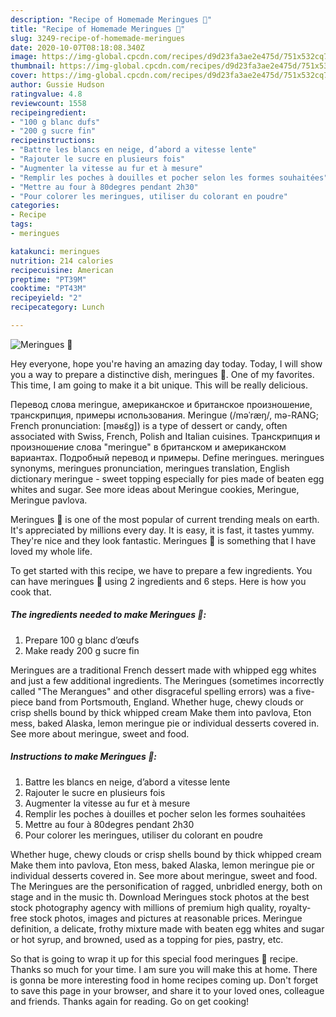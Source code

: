 ```yaml
---
description: "Recipe of Homemade Meringues 🍭"
title: "Recipe of Homemade Meringues 🍭"
slug: 3249-recipe-of-homemade-meringues
date: 2020-10-07T08:18:08.340Z
image: https://img-global.cpcdn.com/recipes/d9d23fa3ae2e475d/751x532cq70/meringues-🍭-photo-principale-de-la-recette.jpg
thumbnail: https://img-global.cpcdn.com/recipes/d9d23fa3ae2e475d/751x532cq70/meringues-🍭-photo-principale-de-la-recette.jpg
cover: https://img-global.cpcdn.com/recipes/d9d23fa3ae2e475d/751x532cq70/meringues-🍭-photo-principale-de-la-recette.jpg
author: Gussie Hudson
ratingvalue: 4.8
reviewcount: 1558
recipeingredient:
- "100 g blanc dufs"
- "200 g sucre fin"
recipeinstructions:
- "Battre les blancs en neige, d’abord a vitesse lente"
- "Rajouter le sucre en plusieurs fois"
- "Augmenter la vitesse au fur et à mesure"
- "Remplir les poches à douilles et pocher selon les formes souhaitées"
- "Mettre au four à 80degres pendant 2h30"
- "Pour colorer les meringues, utiliser du colorant en poudre"
categories:
- Recipe
tags:
- meringues

katakunci: meringues 
nutrition: 214 calories
recipecuisine: American
preptime: "PT39M"
cooktime: "PT43M"
recipeyield: "2"
recipecategory: Lunch

---
```



![Meringues 🍭](https://img-global.cpcdn.com/recipes/d9d23fa3ae2e475d/751x532cq70/meringues-🍭-photo-principale-de-la-recette.jpg)

Hey everyone, hope you're having an amazing day today. Today, I will show you a way to prepare a distinctive dish, meringues 🍭. One of my favorites. This time, I am going to make it a bit unique. This will be really delicious.

Перевод слова meringue, американское и британское произношение, транскрипция, примеры использования. Meringue (/məˈræŋ/, mə-RANG; French pronunciation: [məʁɛ̃ɡ]) is a type of dessert or candy, often associated with Swiss, French, Polish and Italian cuisines. Транскрипция и произношение слова &#34;meringue&#34; в британском и американском вариантах. Подробный перевод и примеры. Define meringues. meringues synonyms, meringues pronunciation, meringues translation, English dictionary meringue - sweet topping especially for pies made of beaten egg whites and sugar. See more ideas about Meringue cookies, Meringue, Meringue pavlova.

Meringues 🍭 is one of the most popular of current trending meals on earth. It's appreciated by millions every day. It is easy, it is fast, it tastes yummy. They're nice and they look fantastic. Meringues 🍭 is something that I have loved my whole life.


To get started with this recipe, we have to prepare a few ingredients. You can have meringues 🍭 using 2 ingredients and 6 steps. Here is how you cook that.

<!--inarticleads1-->

##### The ingredients needed to make Meringues 🍭:

1. Prepare 100 g blanc d’œufs
1. Make ready 200 g sucre fin


Meringues are a traditional French dessert made with whipped egg whites and just a few additional ingredients. The Meringues (sometimes incorrectly called &#34;The Merangues&#34; and other disgraceful spelling errors) was a five-piece band from Portsmouth, England. Whether huge, chewy clouds or crisp shells bound by thick whipped cream Make them into pavlova, Eton mess, baked Alaska, lemon meringue pie or individual desserts covered in. See more about meringue, sweet and food. 

<!--inarticleads2-->

##### Instructions to make Meringues 🍭:

1. Battre les blancs en neige, d’abord a vitesse lente
1. Rajouter le sucre en plusieurs fois
1. Augmenter la vitesse au fur et à mesure
1. Remplir les poches à douilles et pocher selon les formes souhaitées
1. Mettre au four à 80degres pendant 2h30
1. Pour colorer les meringues, utiliser du colorant en poudre


Whether huge, chewy clouds or crisp shells bound by thick whipped cream Make them into pavlova, Eton mess, baked Alaska, lemon meringue pie or individual desserts covered in. See more about meringue, sweet and food. The Meringues are the personification of ragged, unbridled energy, both on stage and in the music th. Download Meringues stock photos at the best stock photography agency with millions of premium high quality, royalty-free stock photos, images and pictures at reasonable prices. Meringue definition, a delicate, frothy mixture made with beaten egg whites and sugar or hot syrup, and browned, used as a topping for pies, pastry, etc. 

So that is going to wrap it up for this special food meringues 🍭 recipe. Thanks so much for your time. I am sure you will make this at home. There is gonna be more interesting food in home recipes coming up. Don't forget to save this page in your browser, and share it to your loved ones, colleague and friends. Thanks again for reading. Go on get cooking!

